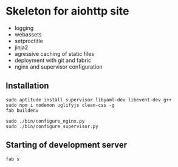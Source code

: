 Skeleton for aiohttp site
=========================
* logging
* webassets
* setproctitle
* jinja2
* agressive caching of static files 
* deployment with git and fabric 
* nginx and supervisor configuration


Installation
------------
    sudo aptitude install supervisor libyaml-dev libevent-dev g++
    sudo npm i nodemon uglifyjs clean-css -g
    fab buildenv

    sudo ./bin/configure_nginx.py
    sudo ./bin/configure_supervisor.py


Starting of development server
-----------------------------
    fab s
